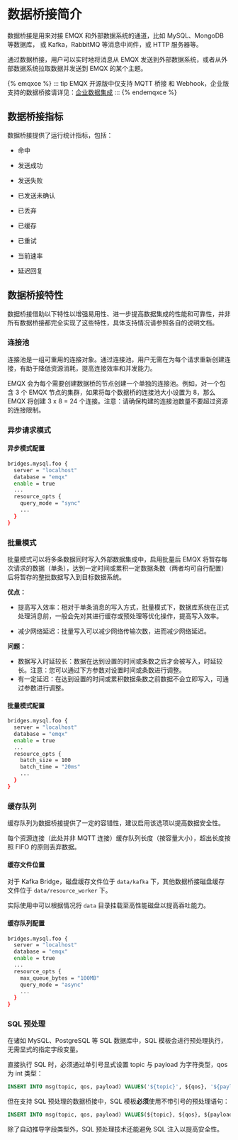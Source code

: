 # 数据桥接简介

数据桥接是用来对接 EMQX 和外部数据系统的通道，比如 MySQL、MongoDB 等数据库， 或 Kafka，RabbitMQ 等消息中间件，或 HTTP 服务器等。

通过数据桥接，用户可以实时地将消息从 EMQX 发送到外部数据系统，或者从外部数据系统拉取数据并发送到 EMQX 的某个主题。

{% emqxce %}
::: tip
EMQX 开源版中仅支持 MQTT 桥接 和 Webhook，企业版支持的数据桥接请详见：[企业数据集成](https://www.emqx.com/zh/integrations)
:::
{% endemqxce %}

## 数据桥接指标

数据桥接提供了运行统计指标，包括：
<!-- TODO 由于调整过 Data Bridge 结构，先前的指标设计过时了重新设计指标后补充文档 -->

- 命中

- 发送成功
- 发送失败
- 已发送未确认
- 已丢弃
- 已缓存
- 已重试
- 当前速率
- 延迟回复

## 数据桥接特性

数据桥接借助以下特性以增强易用性、进一步提高数据集成的性能和可靠性，并非所有数据桥接都完全实现了这些特性，具体支持情况请参照各自的说明文档。

### 连接池

连接池是一组可重用的连接对象。通过连接池，用户无需在为每个请求重新创建连接，有助于降低资源消耗，提高连接效率和并发能力。

EMQX 会为每个需要创建数据桥的节点创建一个单独的连接池。例如，对一个包含 3 个 EMQX 节点的集群，如果将每个数据桥的连接池大小设置为 8，那么 EMQX 将创建 3 x 8 = 24 个连接。注意：请确保构建的连接池数量不要超过资源的连接限制。

### 异步请求模式

#### 异步模式配置

```bash
bridges.mysql.foo {
  server = "localhost"
  database = "emqx"
  enable = true
  ...
  resource_opts {
    query_mode = "sync"
    ...
  }
}
```

### 批量模式

批量模式可以将多条数据同时写入外部数据集成中，启用批量后 EMQX 将暂存每次请求的数据（单条），达到一定时间或累积一定数据条数（两者均可自行配置）后将暂存的整批数据写入到目标数据系统。

**优点：**

- 提高写入效率：相对于单条消息的写入方式，批量模式下，数据库系统在正式处理消息前，一般会先对其进行缓存或预处理等优化操作，提高写入效率。


- 减少网络延迟：批量写入可以减少网络传输次数，进而减少网络延迟。

**问题：**

- 数据写入时延较长：数据在达到设置的时间或条数之后才会被写入，时延较长。注意：您可以通过下方参数对设置时间或条数进行调整。
- 有一定延迟：在达到设置的时间或累积数据条数之前数据不会立即写入，可通过参数进行调整。


#### 批量模式配置

```bash
bridges.mysql.foo {
  server = "localhost"
  database = "emqx"
  enable = true
  ...
  resource_opts {
    batch_size = 100
    batch_time = "20ms"
    ...
  }
}
```

### 缓存队列


缓存队列为数据桥接提供了一定的容错性，建议启用该选项以提高数据安全性。

每个资源连接（此处并非 MQTT 连接）缓存队列长度（按容量大小），超出长度按照 FIFO 的原则丢弃数据。

#### 缓存文件位置

对于 Kafka Bridge，磁盘缓存文件位于 `data/kafka` 下，其他数据桥接磁盘缓存文件位于 `data/resource_worker` 下。

实际使用中可以根据情况将 `data` 目录挂载至高性能磁盘以提高吞吐能力。

#### 缓存队列配置

```bash
bridges.mysql.foo {
  server = "localhost"
  database = "emqx"
  enable = true
  ...
  resource_opts {
    max_queue_bytes = "100MB"
    query_mode = "async"
    ...
  }
}
```

### SQL 预处理

在诸如 MySQL、PostgreSQL 等 SQL 数据库中，SQL 模板会进行预处理执行，无需显式的指定字段变量。

直接执行 SQL 时，必须通过单引号显式设置 topic 与 payload 为字符类型，qos 为 int 类型：

```sql
INSERT INTO msg(topic, qos, payload) VALUES('${topic}', ${qos}, '${payload}');
```

但在支持 SQL 预处理的数据桥接中，SQL 模板**必须**使用不带引号的预处理语句：

```sql
INSERT INTO msg(topic, qos, payload) VALUES(${topic}, ${qos}, ${payload});
```

除了自动推导字段类型外，SQL 预处理技术还能避免 SQL 注入以提高安全性。
